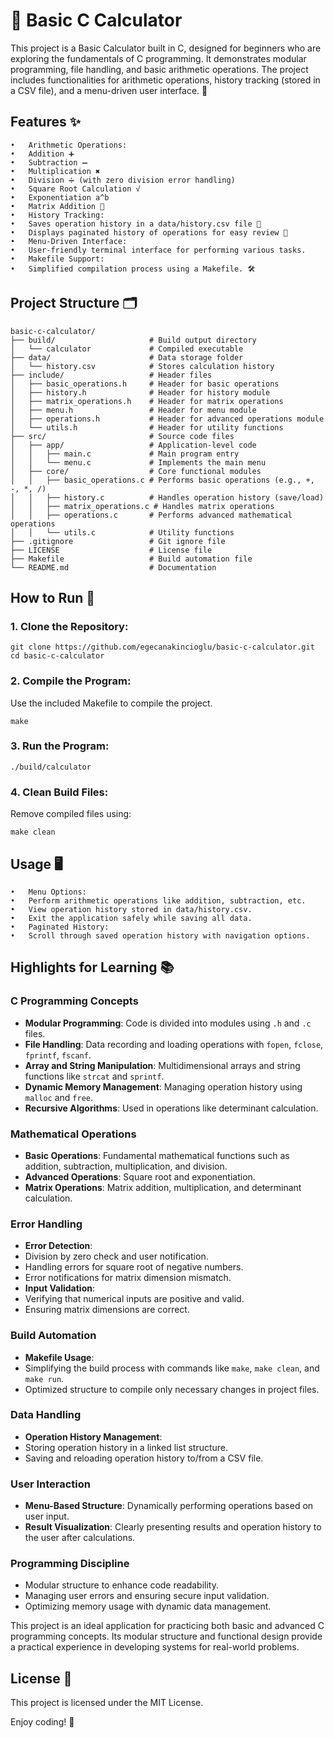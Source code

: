 # 🧮 Basic C Calculator

This project is a Basic Calculator built in C, designed for beginners who are exploring the fundamentals of C programming. It demonstrates modular programming, file handling, and basic arithmetic operations. The project includes functionalities for arithmetic operations, history tracking (stored in a CSV file), and a menu-driven user interface. 🚀

## Features ✨

	•	Arithmetic Operations:
	•	Addition ➕
	•	Subtraction ➖
	•	Multiplication ✖️
	•	Division ➗ (with zero division error handling)
	•	Square Root Calculation √
	•	Exponentiation a^b
	•	Matrix Addition 🧮
	•	History Tracking:
	•	Saves operation history in a data/history.csv file 📄
	•	Displays paginated history of operations for easy review 📜
	•	Menu-Driven Interface:
	•	User-friendly terminal interface for performing various tasks.
	•	Makefile Support:
	•	Simplified compilation process using a Makefile. 🛠️

## Project Structure 🗂️
```
basic-c-calculator/
├── build/                     # Build output directory
│   └── calculator             # Compiled executable
├── data/                      # Data storage folder
│   └── history.csv            # Stores calculation history
├── include/                   # Header files
│   ├── basic_operations.h     # Header for basic operations
│   ├── history.h              # Header for history module
│   ├── matrix_operations.h    # Header for matrix operations
│   ├── menu.h                 # Header for menu module
│   ├── operations.h           # Header for advanced operations module
│   └── utils.h                # Header for utility functions
├── src/                       # Source code files
│   ├── app/                   # Application-level code
│   │   ├── main.c             # Main program entry
│   │   └── menu.c             # Implements the main menu
│   ├── core/                  # Core functional modules
│   │   ├── basic_operations.c # Performs basic operations (e.g., +, -, *, /)
│   │   ├── history.c          # Handles operation history (save/load)
│   │   ├── matrix_operations.c # Handles matrix operations
│   │   ├── operations.c       # Performs advanced mathematical operations
│   │   └── utils.c            # Utility functions
├── .gitignore                 # Git ignore file
├── LICENSE                    # License file
├── Makefile                   # Build automation file
└── README.md                  # Documentation
```

## How to Run 🚀

### 1. Clone the Repository:
```
git clone https://github.com/egecanakincioglu/basic-c-calculator.git
cd basic-c-calculator
```

### 2. Compile the Program:
Use the included Makefile to compile the project.
```
make
```

### 3. Run the Program:
```
./build/calculator
```

### 4. Clean Build Files:
Remove compiled files using:
```
make clean
```

## Usage 🖥️

	•	Menu Options:
	•	Perform arithmetic operations like addition, subtraction, etc.
	•	View operation history stored in data/history.csv.
	•	Exit the application safely while saving all data.
	•	Paginated History:
	•	Scroll through saved operation history with navigation options.

## Highlights for Learning 📚
	
### C Programming Concepts
- **Modular Programming**: Code is divided into modules using `.h` and `.c` files.
- **File Handling**: Data recording and loading operations with `fopen`, `fclose`, `fprintf`, `fscanf`.
- **Array and String Manipulation**: Multidimensional arrays and string functions like `strcat` and `sprintf`.
- **Dynamic Memory Management**: Managing operation history using `malloc` and `free`.
- **Recursive Algorithms**: Used in operations like determinant calculation.
	
### Mathematical Operations
- **Basic Operations**: Fundamental mathematical functions such as addition, subtraction, multiplication, and division.
- **Advanced Operations**: Square root and exponentiation.
- **Matrix Operations**: Matrix addition, multiplication, and determinant calculation.
	
### Error Handling
- **Error Detection**:
- Division by zero check and user notification.
- Handling errors for square root of negative numbers.
- Error notifications for matrix dimension mismatch.
- **Input Validation**:
- Verifying that numerical inputs are positive and valid.
- Ensuring matrix dimensions are correct.
	
### Build Automation
- **Makefile Usage**:
- Simplifying the build process with commands like `make`, `make clean`, and `make run`.
- Optimized structure to compile only necessary changes in project files.
	
### Data Handling
- **Operation History Management**:
- Storing operation history in a linked list structure.
- Saving and reloading operation history to/from a CSV file.
	
### User Interaction
- **Menu-Based Structure**: Dynamically performing operations based on user input.
- **Result Visualization**: Clearly presenting results and operation history to the user after calculations.
	
### Programming Discipline
- Modular structure to enhance code readability.
- Managing user errors and ensuring secure input validation.
- Optimizing memory usage with dynamic data management.
	
This project is an ideal application for practicing both basic and advanced C programming concepts. Its modular structure and functional design provide a practical experience in developing systems for real-world problems.

## License 📜

This project is licensed under the MIT License.

Enjoy coding! 🎉
